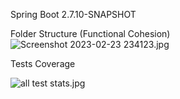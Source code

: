 Spring Boot 2.7.10-SNAPSHOT

Folder Structure (Functional Cohesion)
![Screenshot 2023-02-23 234123.jpg](..%2F..%2FDownloads%2FScreenshot%202023-02-23%20234123.jpg)

Tests Coverage

![all test stats.jpg](..%2F..%2FDownloads%2Fall%20test%20stats.jpg)